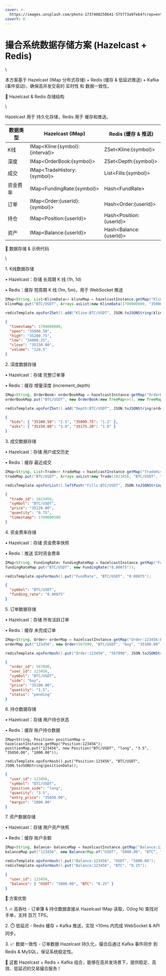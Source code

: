 ```yaml
---
cover: >-
  https://images.unsplash.com/photo-1737408250641-575773a9feb4?crop=entropy&cs=srgb&fm=jpg&ixid=M3wxOTcwMjR8MHwxfHJhbmRvbXx8fHx8fHx8fDE3NDAzMTYzMjN8&ixlib=rb-4.0.3&q=85
coverY: 0
---
```


# 撮合系统数据存储方案 (Hazelcast + Redis)

\


本方案基于 Hazelcast (IMap 分布式存储) + Redis (缓存 & 低延迟推送) + Kafka (事件驱动)，确保高并发交易的 实时性 和 数据一致性。

📌 Hazelcast & Redis 存储结构

\


Hazelcast 用于 持久化存储，Redis 用于 缓存和推送。

| 数据类型 | Hazelcast (IMap)                 | Redis (缓存 & 推送)          |
| ---- | -------------------------------- | ------------------------ |
| K线   | IMap\<Kline:{symbol}:{interval}> | ZSet\<Kline:{symbol}>    |
| 深度   | IMap\<OrderBook:{symbol}>        | ZSet\<Depth:{symbol}>    |
| 成交   | IMap\<TradeHistory:{symbol}>     | List\<Fills:{symbol}>    |
| 资金费率 | IMap\<FundingRate:{symbol}>      | Hash\<FundRate>          |
| 订单   | IMap\<Order:{userId}:{symbol}>   | Hash\<Order:{userId}>    |
| 持仓   | IMap\<Position:{userId}>         | Hash\<Position:{userId}> |
| 资产   | IMap\<Balance:{userId}>          | Hash\<Balance:{userId}>  |

📌 数据存储 & 示例代码

\


1\. K线数据存储

• Hazelcast：存储 长周期 K 线 (1h, 1d)

• Redis：缓存 短周期 K 线 (1m, 5m)，用于 WebSocket 推送

```java
IMap<String, List<KlineData>> klineMap = hazelcastInstance.getMap("Kline:BTC/USDT:1h");
klineMap.put("BTC/USDT", Arrays.asList(new KlineData(1700000000, "35000.50", "35200.75", "34800.25", "35150.00", "120.5")));

redisTemplate.opsForZSet().add("Kline:BTC/USDT", JSON.toJSONString(klineData), 1700000000);
```

```json
{
  "timestamp": 1700000000,
  "open": "35000.50",
  "high": "35200.75",
  "low": "34800.25",
  "close": "35150.00",
  "volume": "120.5"
}
```

2\. 深度数据存储

• Hazelcast：存储 完整订单簿

• Redis：缓存 增量深度 (increment\_depth)

```java
IMap<String, OrderBook> orderBookMap = hazelcastInstance.getMap("OrderBook:BTC/USDT");
orderBookMap.put("BTC/USDT", new OrderBook(new TreeMap<>(), new TreeMap<>()));

redisTemplate.opsForZSet().add("Depth:BTC/USDT", JSON.toJSONString(orderBook), System.currentTimeMillis());
```

```json
{
  "bids": { "35100.50": "2.5", "35099.75": "1.2" },
  "asks": { "35150.00": "3.0", "35175.20": "1.8" }
}
```

3\. 成交数据存储

• Hazelcast：存储 用户成交历史

• Redis：缓存 最近成交

```java
IMap<String, List<Trade>> tradeMap = hazelcastInstance.getMap("TradeHistory:BTC/USDT");
tradeMap.put("BTC/USDT", Arrays.asList(new Trade(1023456, "BTC/USDT", "35120.80", "0.75", 1700000500)));

redisTemplate.opsForList().leftPush("Fills:BTC/USDT", JSON.toJSONString(tradeData));
```

```json
{
  "trade_id": 1023456,
  "symbol": "BTC/USDT",
  "price": "35120.80",
  "quantity": "0.75",
  "timestamp": 1700000500
}
```

4\. 资金费率存储

• Hazelcast：存储 资金费率快照

• Redis：推送 实时资金费率

```java
IMap<String, FundingRate> fundingRateMap = hazelcastInstance.getMap("FundingRate:BTC/USDT");
fundingRateMap.put("BTC/USDT", new FundingRate("0.00075"));

redisTemplate.opsForHash().put("FundRate", "BTC/USDT", "0.00075");
```

```json
{
  "symbol": "BTC/USDT",
  "funding_rate": "0.00075"
}
```

5\. 订单数据存储

• Hazelcast：存储 所有活跃订单

• Redis：缓存 未完成订单

```java
IMap<String, Order> orderMap = hazelcastInstance.getMap("Order:123456:BTC/USDT");
orderMap.put("123456", new Order(567890, "BTC/USDT", "buy", "35100.00", "1.5", "pending"));

redisTemplate.opsForHash().put("Order:123456", "567890", JSON.toJSONString(orderData));
```

```json
{
  "order_id": 567890,
  "user_id": 123456,
  "symbol": "BTC/USDT",
  "side": "buy",
  "price": "35100.00",
  "quantity": "1.5",
  "status": "pending"
}
```

6\. 持仓数据存储

• Hazelcast：存储 用户持仓状态

• Redis：缓存 账户持仓数据

```
IMap<String, Position> positionMap = hazelcastInstance.getMap("Position:123456");
positionMap.put("123456", new Position("BTC/USDT", "long", "3.5", "35050.00", "1000.00"));

redisTemplate.opsForHash().put("Position:123456", "BTC/USDT", JSON.toJSONString(positionData));
```

```json
{
  "user_id": 123456,
  "symbol": "BTC/USDT",
  "position_side": "long",
  "quantity": "3.5",
  "entry_price": "35050.00",
  "margin": "1000.00"
}
```

7\. 资产数据存储

• Hazelcast：存储 用户资产快照

• Redis：缓存 账户余额

```java
IMap<String, Balance> balanceMap = hazelcastInstance.getMap("Balance:123456");
balanceMap.put("123456", new Balance(Map.of("USDT", "5000.00", "BTC", "0.25")));

redisTemplate.opsForHash().put("Balance:123456", "USDT", "5000.00");
redisTemplate.opsForHash().put("Balance:123456", "BTC", "0.25");
```

```json
{
  "user_id": 123456,
  "balance": { "USDT": "5000.00", "BTC": "0.25" }
}
```

📌 方案优势

1\. 🔥 高吞吐 - 订单簿 & 持仓数据直接从 Hazelcast IMap 读取，O(log N) 查找对手单，支持 百万 TPS。

2\. ⏱️ 低延迟 - Redis 缓存 + Kafka 推送，实现 <10ms 内完成 WebSocket & API 同步。

3\. 📈 数据一致性 - 订单数据 Hazelcast 持久化，撮合后通过 Kafka 事件同步 到 Redis & MySQL，保证系统稳定性。

🚀 这套 Hazelcast + Redis + Kafka 组合，能够在高并发场景下，提供稳定、高效、低延迟的交易撮合服务！
